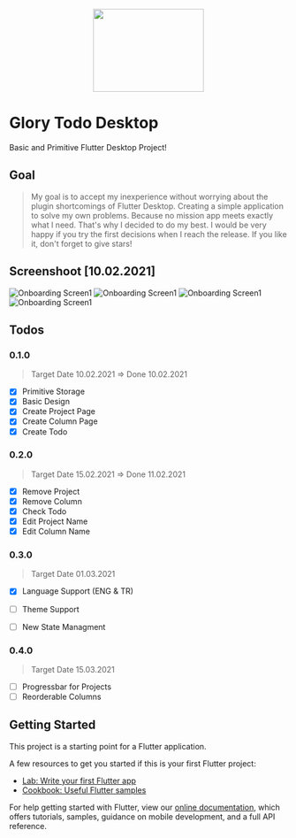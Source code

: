 <p align="center">
  <img src="https://github.com/yessGlory17/glory_todo_desktop/blob/main/assets/logo.png" width="200" height="150" />
</p>


# Glory Todo Desktop

Basic and Primitive Flutter Desktop Project!

## Goal
> My goal is to accept my inexperience without worrying about the plugin shortcomings of Flutter Desktop. Creating a simple application to solve my own problems. Because no mission app meets exactly what I need. That's why I decided to do my best. I would be very happy if you try the first decisions when I reach the release. If you like it, don't forget to give stars!
## Screenshoot [10.02.2021]
  ![Onboarding Screen1](https://github.com/yessGlory17/glory_todo_desktop/blob/main/screenshoots/Ekran%20Al%C4%B1nt%C4%B1s%C4%B1.JPG)
  ![Onboarding Screen1](https://github.com/yessGlory17/glory_todo_desktop/blob/main/screenshoots/Ekran%20Al%C4%B1nt%C4%B1s%C4%B12.JPG)
  ![Onboarding Screen1](https://github.com/yessGlory17/glory_todo_desktop/blob/main/screenshoots/Ekran%20Al%C4%B1nt%C4%B1s%C4%B13.JPG)
  ![Onboarding Screen1](https://github.com/yessGlory17/glory_todo_desktop/blob/main/screenshoots/Ekran%20Al%C4%B1nt%C4%B1s%C4%B14.JPG)


## Todos
  ### 0.1.0
  > Target Date 10.02.2021 => Done 10.02.2021
   - [x] Primitive Storage 
   - [x] Basic Design 
   - [x] Create Project Page 
   - [x] Create Column Page 
   - [x] Create Todo 
### 0.2.0
 > Target Date 15.02.2021 => Done 11.02.2021
  - [x] Remove Project
  - [x] Remove Column
  - [x] Check Todo
  - [x] Edit Project Name
  - [x] Edit Column Name
  
### 0.3.0
 > Target Date 01.03.2021
  - [x] Language Support (ENG & TR)
  - [ ] Theme Support
  - [ ] New State Managment


### 0.4.0
 > Target Date 15.03.2021
  - [ ] Progressbar for Projects
  - [ ] Reorderable Columns
  
## Getting Started

This project is a starting point for a Flutter application.

A few resources to get you started if this is your first Flutter project:

- [Lab: Write your first Flutter app](https://flutter.dev/docs/get-started/codelab)
- [Cookbook: Useful Flutter samples](https://flutter.dev/docs/cookbook)

For help getting started with Flutter, view our
[online documentation](https://flutter.dev/docs), which offers tutorials,
samples, guidance on mobile development, and a full API reference.
